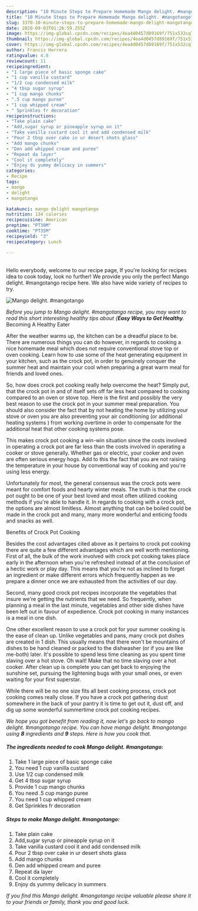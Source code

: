 ```yaml
---
description: "10 Minute Steps to Prepare Homemade Mango delight. #mangotango"
title: "10 Minute Steps to Prepare Homemade Mango delight. #mangotango"
slug: 3370-10-minute-steps-to-prepare-homemade-mango-delight-mangotango
date: 2020-09-03T01:26:59.255Z
image: https://img-global.cpcdn.com/recipes/4ea4d0457d89169f/751x532cq70/mango-delight-mangotango-recipe-main-photo.jpg
thumbnail: https://img-global.cpcdn.com/recipes/4ea4d0457d89169f/751x532cq70/mango-delight-mangotango-recipe-main-photo.jpg
cover: https://img-global.cpcdn.com/recipes/4ea4d0457d89169f/751x532cq70/mango-delight-mangotango-recipe-main-photo.jpg
author: Francis Herrera
ratingvalue: 4.8
reviewcount: 11
recipeingredient:
- "1 large piece of basic sponge cake"
- "1 cup vanilla custard"
- "1/2 cup condensed milk"
- "4 tbsp sugar syrup"
- "1 cup mango chunks"
- ".5 cup mango puree"
- "1 cup whipped cream"
- " Sprinkles fr decoration"
recipeinstructions:
- "Take plain cake"
- "Add,sugar syrup or pineapple syrup on it"
- "Take vanilla custard cool it and add condensed milk"
- "Pour 2 tbsp over cake in ur desert shots glass"
- "Add mango chunks"
- "Den add whipped cream and puree"
- "Repeat da layer"
- "Cool it completely"
- "Enjoy ds yummy delicacy in summers"
categories:
- Recipe
tags:
- mango
- delight
- mangotango

katakunci: mango delight mangotango 
nutrition: 134 calories
recipecuisine: American
preptime: "PT30M"
cooktime: "PT35M"
recipeyield: "3"
recipecategory: Lunch

---
```

<br>
Hello everybody, welcome to our recipe page, If you're looking for recipes idea to cook today, look no further! We provide you only the perfect Mango delight. #mangotango recipe here. We also have wide variety of recipes to try.
<br>


![Mango delight. #mangotango](https://img-global.cpcdn.com/recipes/4ea4d0457d89169f/751x532cq70/mango-delight-mangotango-recipe-main-photo.jpg)

<i>Before you jump to Mango delight. #mangotango recipe, you may want to read this short interesting healthy tips about {<strong>Easy Ways to Get Healthy</strong>.</i>
Becoming A Healthy Eater


After the weather warms up, the kitchen can be a dreadful place to be. There are numerous things you can do however, in regards to cooking a nice homemade meal which does not require conventional stove top or oven cooking. Learn how to use some of the heat generating equipment in your kitchen, such as the crock pot, in order to genuinely conquer the summer heat and maintain your cool when preparing a great warm meal for friends and loved ones.

So, how does crock pot cooking really help overcome the heat? Simply put, that the crock pot in and of itself sets off far less heat compared to cooking compared to an oven or stove top. Here is the first and possibly the very best reason to use the crock pot in your summer meal preparation. You should also consider the fact that by not heating the home by utilizing your stove or oven you are also preventing your air conditioning (or additional heating systems ) from working overtime in order to compensate for the additional heat that other cooking systems pose.

This makes crock pot cooking a win-win situation since the costs involved in operating a crock pot are far less than the costs involved in operating a cooker or stove generally. Whether gas or electric, your cooker and oven are often serious energy hogs. Add to this the fact that you are not raising the temperature in your house by conventional way of cooking and you're using less energy.

Unfortunately for most, the general consensus was the crock pots were meant for comfort foods and hearty winter meals.  The truth is that the crock pot ought to be one of your best loved and most often utilized cooking methods if you're able to handle it. In regards to cooking with a crock pot, the options are almost limitless.  Almost anything that can be boiled could be made in the crock pot and many, many more wonderful and enticing foods and snacks as well.

Benefits of Crock Pot Cooking

Besides the cost advantages cited above as it pertains to crock pot cooking there are quite a few different advantages which are well worth mentioning. First of all, the bulk of the work involved with crock pot cooking takes place early in the afternoon when you're refreshed instead of at the conclusion of a hectic work or play day. This means that you're not as inclined to forget an ingredient or make different errors which frequently happen as we prepare a dinner once we are exhausted from the activities of our day.

Second, many good crock pot recipes incorporate the vegetables that insure we're getting the nutrients that we need. So frequently, when planning a meal in the last minute, vegetables and other side dishes have been left out in favour of expedience. Crock pot cooking in many instances is a meal in one dish.

One other excellent reason to use a crock pot for your summer cooking is the ease of clean up.  Unlike vegetables and pans, many crock pot dishes are created in 1 dish. This usually means that there won't be mountains of dishes to be hand cleaned or packed to the dishwasher (or if you are like me-both) later. It's possible to spend less time cleaning as you spent time slaving over a hot stove. Oh wait! Make that no time slaving over a hot cooker. After clean up is complete you can get back to enjoying the sunshine set, pursuing the lightening bugs with your small ones, or even waiting for your first superstar.

While there will be no one size fits all best cooking process, crock pot cooking comes really close. If you have a crock pot gathering dust somewhere in the back of your pantry it is time to get out it, dust off, and dig up some wonderful summertime crock pot cooking recipes.


<i>We hope you got benefit from reading it, now let's go back to mango delight. #mangotango recipe. You can have mango delight. #mangotango using <strong>8</strong> ingredients and <strong>9</strong> steps. Here is how you cook that.
</i>

##### The ingredients needed to cook Mango delight. #mangotango:

1. Take 1 large piece of basic sponge cake
1. You need 1 cup vanilla custard
1. Use 1/2 cup condensed milk
1. Get 4 tbsp sugar syrup
1. Provide 1 cup mango chunks
1. You need .5 cup mango puree
1. You need 1 cup whipped cream
1. Get  Sprinkles fr decoration


##### Steps to make Mango delight. #mangotango:

1. Take plain cake
1. Add,sugar syrup or pineapple syrup on it
1. Take vanilla custard cool it and add condensed milk
1. Pour 2 tbsp over cake in ur desert shots glass
1. Add mango chunks
1. Den add whipped cream and puree
1. Repeat da layer
1. Cool it completely
1. Enjoy ds yummy delicacy in summers




<i>If you find this Mango delight. #mangotango recipe valuable please share it to your friends or family, thank you and good luck.</i>
